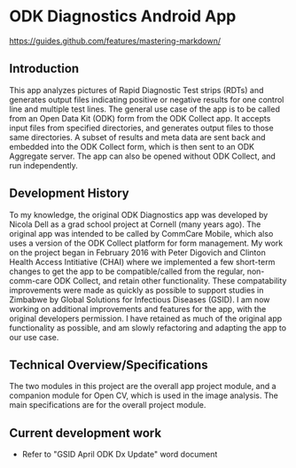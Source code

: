 # ODK Diagnostics Android App
https://guides.github.com/features/mastering-markdown/

## Introduction
This app analyzes pictures of Rapid Diagnostic Test strips (RDTs) and generates 
output files indicating positive or negative results for one control line and multiple test lines. The general
use case of the app is to be called from an Open Data Kit (ODK) form from the ODK Collect app. It accepts 
input files from specified directories, and generates output files to those same directories. A subset of results and
meta data are sent back and embedded into the ODK Collect form, which is then sent to an ODK Aggregate server. The app can also be opened without 
ODK Collect, and run independently. 
 
## Development History
To my knowledge, the original ODK Diagnostics app was developed by Nicola Dell as a grad school
project at Cornell (many years ago). The original app was intended to be called by CommCare Mobile, which also uses a version of the ODK Collect
platform for form management. My work on the project began in February 2016 with Peter Digovich and Clinton Health Access Intitiative (CHAI)
where we implemented a few short-term changes to get the app to be compatible/called from the regular, non-comm-care ODK Collect, and retain 
other functionality. These compatability improvements were made as quickly as possible to support studies in Zimbabwe by 
Global Solutions for Infectious Diseases (GSID). I am now working on additional improvements and features for the app, with the original
developers permission. I have retained as much of the original app functionality as possible, and am slowly refactoring and adapting the app 
to our use case.

## Technical Overview/Specifications
The two modules in this project are the overall app project module, and a companion module for Open CV, which 
is used in the image analysis. The main specifications are for the overall project module. 

## Current development work
* Refer to "GSID April ODK Dx Update" word document




